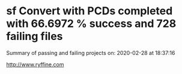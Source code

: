 # sf Convert with PCDs completed with 66.6972 % success and 728 failing files

Summary of passing and failing projects on: 2020-02-28 at 18:37:16

http://www.ryffine.com

